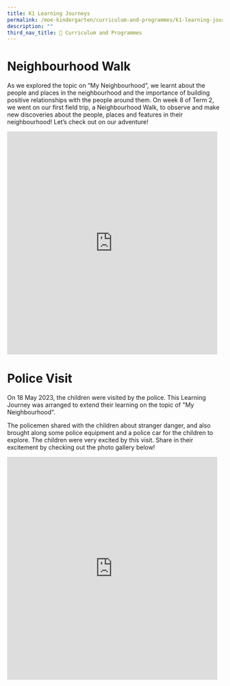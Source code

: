 ```yaml
---
title: K1 Learning Journeys
permalink: /moe-kindergarten/curriculum-and-programmes/k1-learning-journeys/
description: ""
third_nav_title: 🌟 Curriculum and Programmes
---
```

# Neighbourhood Walk
As we explored the topic on “My Neighbourhood”, we learnt about the people and places in the neighbourhood and the importance of building positive relationships with the people around them. On week 8 of Term 2, we went on our first field trip, a Neighbourhood Walk, to observe and make new discoveries about the people, places and features in their neighbourhood! Let’s check out on our adventure!

<iframe src="https://docs.google.com/presentation/d/e/2PACX-1vRpEamMnS-guNN3ervJkDpKm2D-0XY-Vu2anwYIustCZhdN6_-SPchQypGKKVLKOxz_FwO07-480jya/embed?start=true&amp;loop=true&amp;delayms=5000" frameborder="0" width="491" height="520" allowfullscreen="true"></iframe>

# Police Visit
On 18 May 2023, the children were visited by the police. This Learning Journey was arranged to extend their learning on the topic of "My Neighbourhood". 

The policemen shared with the children about stranger danger, and also brought along some police equipment and a police car for the children to explore. The children were very excited by this visit. Share in their excitement by checking out the photo gallery below!

<iframe src="https://docs.google.com/presentation/d/e/2PACX-1vT8pPQuwe9gX-Qf8dZ8UgNaM74p9FF7mHi_hFeT1Wiyaw0FGQ8vXWkXKCL0TUpbKr9A57M8w0k0iwFA/embed?start=true&amp;loop=true&amp;delayms=5000" frameborder="0" width="491" height="520" allowfullscreen="true"></iframe>